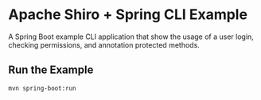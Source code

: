 Apache Shiro + Spring CLI Example
=================================

A Spring Boot example CLI application that show the usage of a user login, checking permissions, and annotation
protected methods.

Run the Example
---------------

```
mvn spring-boot:run
```

